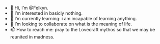 - 👋 Hi, I’m @Felkyn.
- 👀 I’m interested in basicly nothing.
- 🌱 I’m currently learning: i am incapable of learning anything.
- 💞️ I’m looking to collaborate on what is the meaning of life.
- 📫 How to reach me: pray to the Lovecraft mythos so that we may be reunited in madness.
